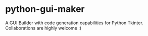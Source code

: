 # python-gui-maker
A GUI Builder with code generation capabilities for Python Tkinter. Collaborations are highly welcome :)
